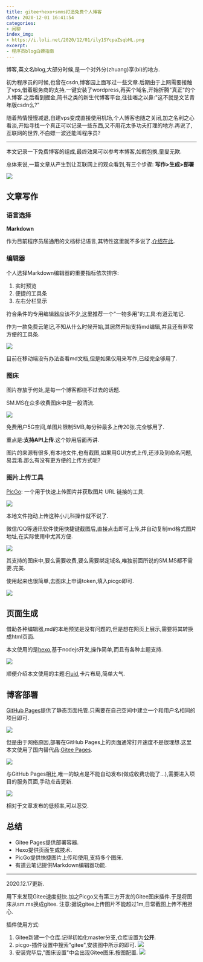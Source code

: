 ```yaml
---
title: gitee+hexo+smms打造免费个人博客
date: 2020-12-01 16:41:54
categories:
- 闲聊
index_img:
- https://i.loli.net/2020/12/01/ily1SYcpaZsqbHL.png
excerpt:
- 程序员blog白嫖指南
---
```

 博客,英文名blog,大部分时候,是一个对外分(zhuang)享(bi)的地方.

 初为程序员的时候,也曾在csdn,博客园上面写过一些文章.后期由于上网需要接触了vps,借着服务商的支持,一键安装了wordpress,再买个域名,开始折腾"真正"的个人博客.之后看到掘金,简书之类的新生代博客平台,往往嗤之以鼻:"这不就是文艺青年版csdn么?"

 随着热情慢慢减退,自建vps变成直接使用机场,个人博客也随之关闭,加之名利之心看淡,开始寻找一个真正可以记录一些东西,又不用花太多功夫打理的地方.再说了,互联网的世界,不白嫖一波还能叫程序员?


---

本文记录一下免费博客的组成,最终效果可以参考本博客,如假包换,童叟无欺.

 总体来说,一篇文章从产生到让互联网上的观众看到,有三个步骤:
 **写作>生成>部署**
 
![](https://i.loli.net/2020/12/01/ily1SYcpaZsqbHL.png)

 ## 文章写作
 
###  语言选择

**Markdown**
 
 作为目前程序员届通用的文档标记语言,其特性这里就不多说了.[介绍在此](https://zh.m.wikipedia.org/zh-hans/Markdown).
 
###  编辑器

个人选择Markdown编辑器的重要指标依次排序:
1. 实时预览
1. 便捷的工具条
1. 左右分栏显示

符合条件的专用编辑器应该不少,这里推荐一个"一物多用"的工具:有道云笔记.

作为一款免费云笔记,不知从什么时候开始,其居然开始支持md编辑,并且还有非常方便的工具条.

![](https://i.loli.net/2020/12/01/3G5FfDP96sAeW1K.png)

目前在移动端没有办法查看md文档,但是如果仅用来写作,已经完全够用了.

### 图床

图片存放于何处,是每一个博客都绕不过去的话题.

SM.MS在众多收费图床中是一股清流.

![](https://i.loli.net/2020/12/01/u8OHiKC31LTZvop.png)

免费用户5G空间,单图片限制5MB,每分钟最多上传20张.完全够用了.

重点是:**支持API上传**.这个妙用后面再讲.

图片的来源有很多,有本地文件,也有截图,如果用GUI方式上传,还涉及到命名问题,易混淆.那么有没有更方便的上传方式呢?

### 图片上传工具

[PicGo](https://github.com/Molunerfinn/PicGo): 一个用于快速上传图片并获取图片 URL 链接的工具.

![](https://i.loli.net/2020/12/01/rbaFq6nB8JxKtNW.png)

本地文件拖动上传这种小儿科操作就不说了.

微信/QQ等通讯软件使用快捷键截图后,直接点击即可上传,并自动复制md格式图片地址,在实际使用中尤其方便.

![](https://i.loli.net/2020/12/01/1XLv7cAOBaPx9sn.png)

其支持的图床中,要么需要收费,要么需要绑定域名,唯独前面所说的SM.MS都不需要.完美.

使用起来也很简单,去图床上申请token,填入picgo即可.

![](https://i.loli.net/2020/12/01/Ztq7RfvehUDGJ1m.png)

## 页面生成

借助各种编辑器,md的本地预览是没有问题的,但是想在网页上展示,需要将其转换成html页面.

本文使用的是[hexo](https://hexo.io/zh-cn/),基于nodejs开发,操作简单,而且有各种主题支持.

![](https://i.loli.net/2020/12/01/GxIt4CRpi2L3rJs.png)

顺便介绍本文使用的主题:[Fluid](https://github.com/fluid-dev/hexo-theme-fluid),卡片布局,简单大气.

## 博客部署

[GitHub Pages](https://docs.github.com/cn/free-pro-team@latest/github/working-with-github-pages/about-github-pages)提供了静态页面托管.只需要在自己空间中建立一个和用户名相同的项目即可.

![](https://i.loli.net/2020/12/01/OCqdwuFYHh5BLGm.png)

但是由于网络原因,部署在GitHub Pages上的页面通常打开速度不是很理想.这里本文使用了国内替代品:[Gitee Pages](https://gitee.com/help/articles/4136).

![](https://i.loli.net/2020/12/01/ETbRP91F32IMDfX.png)

与GitHub Pages相比,唯一的缺点是不能自动发布(做成收费功能了...),需要进入项目的服务页面,手动点击更新.

![](https://i.loli.net/2020/12/01/M6qaFRrDVojPIQl.png)

相对于文章发布的低频率,可以忍受.

## 总结

- Gitee Pages提供部署容器.
- Hexo提供页面生成技术.
- PicGo提供快捷图片上传和使用,支持多个图床.
- 有道云笔记提供Markdown编辑器功能.


---
2020.12.17更新.

用下来发现Gitee速度挺快.加之Picgo又有第三方开发的Gitee图床插件.于是将图床从sm.ms换成gitee.
注意:据说gitee上传图片不能超过1m,日常截图上传不用担心.

插件使用方式:

1. Gitee新建一个仓库.记得初始化master分支,仓库设置为**公开**.
1. picgo-插件设置中搜索"gitee",安装图中所示的即可.
![](https://gitee.com/icemanbin/imagelib/raw/master/20201217092144.png)
1. 安装完毕后,"图床设置"中会出现Gitee图床.按图配置.
![](https://gitee.com/icemanbin/imagelib/raw/master/20201217092506.png)